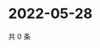 # 2022-05-28

共 0 条

<!-- BEGIN WEIBO -->
<!-- 最后更新时间 Sat May 28 2022 19:14:24 GMT+0800 (China Standard Time) -->

<!-- END WEIBO -->
